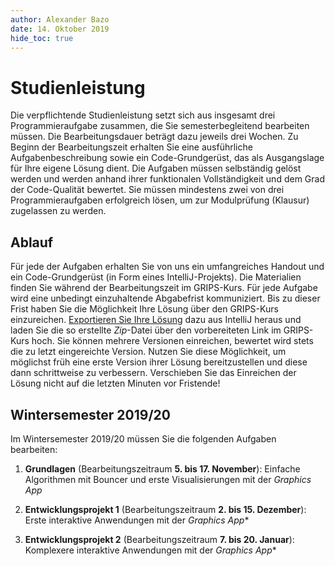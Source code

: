 ```yaml
---
author:	Alexander Bazo
date: 14. Oktober 2019
hide_toc: true
---
```


# Studienleistung

Die verpflichtende Studienleistung setzt sich aus insgesamt drei Programmieraufgabe zusammen, die Sie semesterbegleitend bearbeiten müssen. Die Bearbeitungsdauer beträgt dazu jeweils drei Wochen. Zu Beginn der Bearbeitungszeit erhalten Sie eine ausführliche Aufgabenbeschreibung sowie ein Code-Grundgerüst, das als Ausgangslage für Ihre eigene Lösung dient. Die Aufgaben müssen selbständig gelöst werden und werden anhand ihrer funktionalen Vollständigkeit und dem Grad der Code-Qualität bewertet. Sie müssen mindestens zwei von drei Programmieraufgaben erfolgreich lösen, um zur Modulprüfung (Klausur) zugelassen zu werden.

## Ablauf

Für jede der Aufgaben erhalten Sie von uns ein umfangreiches Handout und ein Code-Grundgerüst (in Form eines IntelliJ-Projekts). Die Materialien finden Sie während der Bearbeitungszeit im GRIPS-Kurs. Für jede Aufgabe wird eine unbedingt einzuhaltende Abgabefrist kommuniziert. Bis zu dieser Frist haben Sie die Möglichkeit Ihre Lösung über den GRIPS-Kurs einzureichen. [Exportieren Sie Ihre Lösung](../../tutorials/Starterprojekte) dazu aus IntelliJ heraus und laden Sie die so erstellte *Zip*-Datei über den vorbereiteten Link im GRIPS-Kurs hoch. Sie können mehrere Versionen einreichen, bewertet wird stets die zu letzt eingereichte Version. Nutzen Sie diese Möglichkeit, um möglichst früh eine erste Version ihrer Lösung bereitzustellen und diese dann schrittweise zu verbessern. Verschieben Sie das Einreichen der Lösung nicht auf die letzten Minuten vor Fristende! 

## Wintersemester 2019/20

Im Wintersemester 2019/20 müssen Sie die folgenden Aufgaben bearbeiten:

1. **Grundlagen** (Bearbeitungszeitraum **5. bis 17. November**): Einfache Algorithmen mit Bouncer und erste Visualisierungen mit der *Graphics App*

2. **Entwicklungsprojekt 1** (Bearbeitungszeitraum **2. bis 15. Dezember**): Erste interaktive Anwendungen mit der *Graphics App**

3. **Entwicklungsprojekt 2** (Bearbeitungszeitraum  **7. bis 20. Januar**): Komplexere interaktive Anwendungen mit der *Graphics App**
